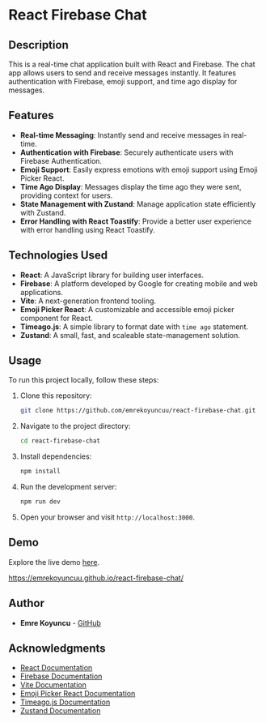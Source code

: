 
# React Firebase Chat

## Description

This is a real-time chat application built with React and Firebase. The chat app allows users to send and receive messages instantly. It features authentication with Firebase, emoji support, and time ago display for messages.

## Features

- **Real-time Messaging**: Instantly send and receive messages in real-time.
- **Authentication with Firebase**: Securely authenticate users with Firebase Authentication.
- **Emoji Support**: Easily express emotions with emoji support using Emoji Picker React.
- **Time Ago Display**: Messages display the time ago they were sent, providing context for users.
- **State Management with Zustand**: Manage application state efficiently with Zustand.
- **Error Handling with React Toastify**: Provide a better user experience with error handling using React Toastify.

## Technologies Used

- **React**: A JavaScript library for building user interfaces.
- **Firebase**: A platform developed by Google for creating mobile and web applications.
- **Vite**: A next-generation frontend tooling.
- **Emoji Picker React**: A customizable and accessible emoji picker component for React.
- **Timeago.js**: A simple library to format date with `time ago` statement.
- **Zustand**: A small, fast, and scaleable state-management solution.

## Usage

To run this project locally, follow these steps:

1. Clone this repository:
   ```bash
   git clone https://github.com/emrekoyuncuu/react-firebase-chat.git
   ```

2. Navigate to the project directory:
   ```bash
   cd react-firebase-chat
   ```

3. Install dependencies:
   ```bash
   npm install
   ```

4. Run the development server:
   ```bash
   npm run dev
   ```

5. Open your browser and visit `http://localhost:3000`.

## Demo

Explore the live demo [here](https://emrekoyuncuu.github.io/react-firebase-chat/).

https://emrekoyuncuu.github.io/react-firebase-chat/

## Author

- **Emre Koyuncu** - [GitHub](https://github.com/emrekoyuncuu)

## Acknowledgments

- [React Documentation](https://reactjs.org/docs/getting-started.html)
- [Firebase Documentation](https://firebase.google.com/docs)
- [Vite Documentation](https://vitejs.dev/guide/)
- [Emoji Picker React Documentation](https://github.com/iamcal/emoji-picker-react)
- [Timeago.js Documentation](https://github.com/hustcc/timeago.js)
- [Zustand Documentation](https://github.com/pmndrs/zustand)
